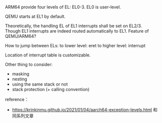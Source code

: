 ARM64 provide four levels of EL: EL0-3. EL0 is user-level.

QEMU starts at EL1 by default.

Theoretically, the handling EL of EL1 interrupts shall be set on EL2/3. 
Though EL1 interrupts are indeed routed automatically to EL1. Feature of QEMU/ARM64?


How to jump between ELs:
to lower level: eret
to higher level: interrupt


Location of interrupt table is customizable.

Other thing to consider:
* masking
* nesting
* using the same stack or not
* stack protection (+ calling convention)


reference：
* https://krinkinmu.github.io/2021/01/04/aarch64-exception-levels.html 和同系列文章